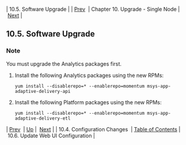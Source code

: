 | 10.5. Software Upgrade |
| [Prev](upgrade.single_node.configuration.config_all__nodes)  | Chapter 10. Upgrade - Single Node |  [Next](upgrade.single_node.configuration.webui) |

## 10.5. Software Upgrade

### Note

You must upgrade the Analytics packages first.

1.  Install the following Analytics packages using the new RPMs:

    `yum install --disablerepo=* --enablerepo=momentum msys-app-adaptive-delivery-api`
2.  Install the following Platform packages using the new RPMs:

    `yum install --disablerepo=* --enablerepo=momentum msys-app-adaptive-delivery-etl`

| [Prev](upgrade.single_node.configuration.config_all__nodes)  | [Up](upgrade.single_node) |  [Next](upgrade.single_node.configuration.webui) |
| 10.4. Configuration Changes  | [Table of Contents](index) |  10.6. Update Web UI Configuration |


